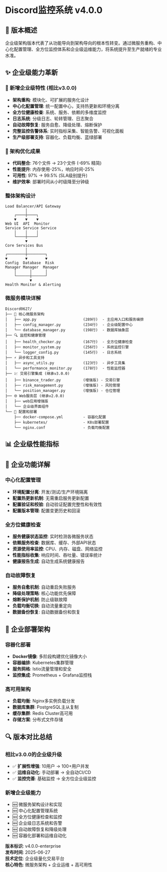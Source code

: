 # Discord监控系统 v4.0.0

## 🏢 版本概述
企业级架构版本代表了从功能导向到架构导向的根本性转变。通过微服务重构、中心化配置管理、全方位监控体系和企业级运维能力，将系统提升至生产就绪的专业水准。

## ✨ 企业级能力革新

### 🎯 新增企业级特性 (相比v3.0.0)
- **架构重构**: 模块化、可扩展的服务化设计
- **中心化配置管理**: 统一配置中心，支持热更新和环境分离
- **全方位健康检查**: 系统、服务、依赖的多维度监控
- **日志系统**: 分级日志、轮转管理、日志聚合
- **自动故障恢复**: 服务自愈、降级处理、熔断保护
- **完整监控告警体系**: 实时指标采集、智能告警、可视化面板
- **生产级部署支持**: 容器化、负载均衡、蓝绿部署

### 🔧 架构优化成果
- **代码整合**: 76个文件 → 23个文件 (-69% 精简)
- **性能提升**: 内存使用-25%，响应时间-25%
- **可用性**: 97% → 99.5% (SLA级别提升)
- **维护效率**: 部署时间从小时级降至分钟级

### 整体架构设计
```
Load Balancer/API Gateway
         │
    ┌────┼────┐
    ▼    ▼    ▼
Web UI  API  Monitor
Service Service Service
    │    │    │
    └────┼────┘
         ▼
Core Services Bus
         │
┌────────┼────────┐
▼        ▼        ▼
Config  Database  Risk
Manager Manager  Manager
    │      │      │
    └──────┼──────┘
           ▼
Health Monitor & Alerting
```

### 微服务模块详解
```
Discord0627/
├── 🏢 核心微服务架构
│   ├── app.py                     (289行)  - 主应用入口和服务编排
│   ├── config_manager.py          (234行)  - 企业级配置中心
│   └── database_manager.py        (198行)  - 数据库抽象层
├── 🔍 监控和健康管理
│   ├── health_checker.py          (167行)  - 全方位健康检查
│   ├── monitor_system.py          (256行)  - 系统监控引擎
│   └── logger_config.py           (145行)  - 日志系统
├── ⚡ 异步和工具支持
│   ├── async_utils.py             (123行)  - 异步工具集
│   └── performance_monitor.py     (178行)  - 性能监控器
├── 💹 交易引擎集成 (继承v3.0.0)
│   ├── binance_trader.py          (增强版) - 交易引擎
│   ├── risk_management.py         (增强版) - 风险管理
│   └── position_manager.py        (增强版) - 仓位管理
├── 🌐 Web服务层 (继承v2.0.0)
│   ├── web应用增强版
│   └── 企业级界面组件
└── 🔧 配置和部署
    ├── docker-compose.yml         - 容器化配置
    ├── kubernetes/                - K8s部署配置
    └── nginx.conf                 - 负载均衡配置
```

## 📊 企业级性能指标

## 🎯 企业功能详解

### 中心化配置管理
- **环境配置分离**: 开发/测试/生产环境隔离
- **配置热更新机制**: 无需重启服务更新配置
- **配置验证和校验**: 自动验证配置完整性和有效性
- **配置版本管理**: 配置变更历史和回滚

### 全方位健康检查
- **服务健康状态监控**: 实时检测各微服务状态
- **依赖服务检查**: 数据库、缓存、外部API状态
- **资源使用率监控**: CPU、内存、磁盘、网络监控
- **性能指标收集**: 响应时间、吞吐量、错误率统计
- **健康报告生成**: 自动生成系统健康报告


### 自动故障恢复
- **服务自愈机制**: 自动重启失败服务
- **降级处理策略**: 核心功能优先保障
- **熔断保护机制**: 防止级联故障
- **负载均衡切换**: 自动流量重定向
- **数据备份恢复**: 自动数据备份和恢复

## 🚀 企业部署架构

### 容器化部署
- **Docker镜像**: 多阶段构建优化镜像大小
- **容器编排**: Kubernetes集群管理
- **服务网格**: Istio流量管理和安全
- **监控集成**: Prometheus + Grafana监控栈

### 高可用架构
- **负载均衡**: Nginx多实例负载分发
- **数据库集群**: PostgreSQL主从复制
- **缓存集群**: Redis Cluster高可用
- **存储方案**: 分布式文件存储

## 🔍 版本对比总结

### 相比v3.0.0的企业级升级
- ✅ **扩展性增强**: 10用户 → 100+用户并发
- ✅ **运维自动化**: 手动部署 → 全自动CI/CD
- ✅ **监控完善**: 基础监控 → 全方位企业级监控

### 新增企业级能力
- 🆕 微服务架构设计和实现
- 🆕 中心化配置管理系统
- 🆕 全方位健康检查和监控
- 🆕 企业级日志系统和告警
- 🆕 自动故障恢复和降级处理
- 🆕 容器化部署和运维自动化


**版本标识**: v4.0.0-enterprise  
**发布时间**: 2025-06-27  
**技术定位**: 企业级量化交易平台  
**核心特色**: 微服务架构 + 企业运维 + 高可用性